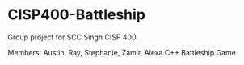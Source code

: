 # CISP400-Battleship
Group project for SCC Singh CISP 400.

Members: Austin, Ray, Stephanie, Zamir, Alexa
C++ Battleship Game
